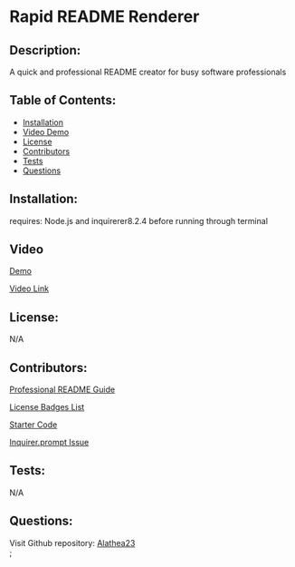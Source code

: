 # Rapid README Renderer

  ## Description:
  
A quick and professional README creator for busy software professionals

  ## Table of Contents:
  * [Installation](#installation)
  * [Video Demo](#video)
  * [License](#license)
  * [Contributors](#contributors)
 * [Tests](#tests)
  * [Questions](#questions)
  
## Installation:

requires: Node.js and inquirerer8.2.4 before running through terminal

## Video

[Demo](./assets/READMEdemo.webm)

[Video Link](https://drive.google.com/file/d/1Xxp8j6AdgNrIeRQUJNF2JAIDXPmTYImt/view)

## License:

N/A

## Contributors:

[Professional README Guide](https://coding-boot-camp.github.io/full-stack/github/professional-readme-guide)

[License Badges List](https://gist.github.com/qvil/5e3ed56c26d784e51424621119cc4028)

[Starter Code](https://github.com/coding-boot-camp/potential-enigma)

[Inquirer.prompt Issue](https://stackoverflow.com/questions/62860243/inquirer-prompt-exiting-without-an-answer)

## Tests:

N/A

## Questions:

Visit Github repository: [Alathea23](https://github.com/alathea23/Rapid-READme-Renderer.git)  
;